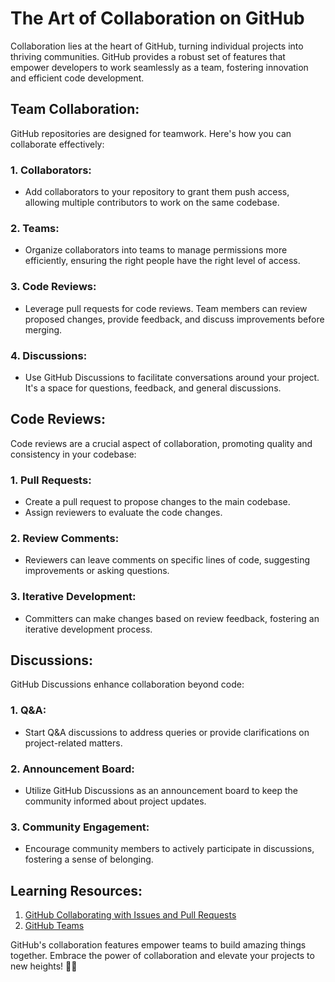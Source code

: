 # The Art of Collaboration on GitHub

Collaboration lies at the heart of GitHub, turning individual projects into thriving communities. GitHub provides a robust set of features that empower developers to work seamlessly as a team, fostering innovation and efficient code development.

## **Team Collaboration:**

GitHub repositories are designed for teamwork. Here's how you can collaborate effectively:

### **1. Collaborators:**

- Add collaborators to your repository to grant them push access, allowing multiple contributors to work on the same codebase.

### **2. Teams:**

- Organize collaborators into teams to manage permissions more efficiently, ensuring the right people have the right level of access.

### **3. Code Reviews:**

- Leverage pull requests for code reviews. Team members can review proposed changes, provide feedback, and discuss improvements before merging.

### **4. Discussions:**

- Use GitHub Discussions to facilitate conversations around your project. It's a space for questions, feedback, and general discussions.

## **Code Reviews:**

Code reviews are a crucial aspect of collaboration, promoting quality and consistency in your codebase:

### **1. Pull Requests:**

- Create a pull request to propose changes to the main codebase.
- Assign reviewers to evaluate the code changes.

### **2. Review Comments:**

- Reviewers can leave comments on specific lines of code, suggesting improvements or asking questions.

### **3. Iterative Development:**

- Committers can make changes based on review feedback, fostering an iterative development process.

## **Discussions:**

GitHub Discussions enhance collaboration beyond code:

### **1. Q&A:**

- Start Q&A discussions to address queries or provide clarifications on project-related matters.

### **2. Announcement Board:**

- Utilize GitHub Discussions as an announcement board to keep the community informed about project updates.

### **3. Community Engagement:**

- Encourage community members to actively participate in discussions, fostering a sense of belonging.

## **Learning Resources:**

1. [GitHub Collaborating with Issues and Pull Requests](https://docs.github.com/en/collaborating-with-issues-and-pull-requests)
2. [GitHub Teams](https://docs.github.com/en/organizations/organizing-members-into-teams)

GitHub's collaboration features empower teams to build amazing things together. Embrace the power of collaboration and elevate your projects to new heights! &#128640;&#129309;
